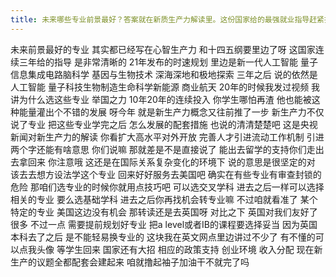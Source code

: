```yaml
---
title: 未来哪些专业前景最好？答案就在新质生产力解读里。这份国家给的最强就业指导赶紧抄作业。
---
```

未来前景最好的专业
其实都已经写在心智生产力
和十四五纲要里边了呀
这国家连续三年给的指导
是非常清晰的
21年发布的时速规划
里边是新一代人工智能
量子信息集成电路脑科学
基因与生物技术
深海深地和极地探索
三年之后
说的依然是人工智能
量子科技生物制造生命科学新能源
商业航天
20年的时候我发过视频
我讲为什么选这些专业
举国之力
10年20年的连续投入
你学生哪怕再渣
他也能被这种能量灌出个不错的发展
呀今年
就是新生产力概念又往前推了一步
新生产力不仅说了专业
把这些专业学完之后
怎么发展的配套措施
也说的清清楚楚吧
这是央视新闻对新生产力的解读
你看扩大高水平对外开放
完善人才引进流动工作机制
引进两个字还能有啥意思
你们说嘛
那就差是不是直接说了
能出去留学的支持你们走出去拿回来
你注意哦
这还是在国际关系复杂变化的环境下
说的意思是很坚定的对
该去去想方设法学这个专业
回来好好服务去美国吧
确实在有些专业有审查封锁的危险
那咱们选专业的时候你就用点技巧吧
可以选交叉学科
进去之后一样可以选择相关的专业
要么选基础学科
进去之后你再找机会转专业嘛
不过咱就看准了
某个特定的专业
美国这边没有机会
那转读还是去英国呀
对比之下
英国对我们友好了很多
不过一点
需要提前规划好专业
把a level或者IB的课程要选择妥当
因为英国本科去了之后
是不能轻易换专业的
这块我在英文网点里边讲过不少了
有不懂的可以点我头像
等学生回来
国家还有大招
相应的政策支持
创业环境
收入分配
现在新生产的议题全都配套会建起来
咱就撸起袖子加油干不就完了吗
